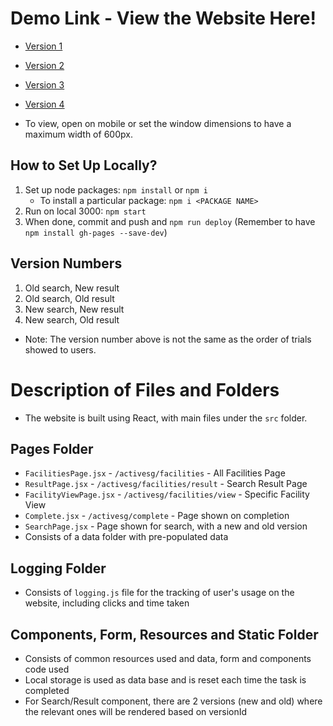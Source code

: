 # Demo Link - View the Website Here!

- [Version 1](https://michelleykw.github.io/activesg/?version=1)
- [Version 2](https://michelleykw.github.io/activesg/?version=2)
- [Version 3](https://michelleykw.github.io/activesg/?version=3)
- [Version 4](https://michelleykw.github.io/activesg/?version=4)

- To view, open on mobile or set the window dimensions to have a maximum width of 600px.

## How to Set Up Locally?

1. Set up node packages: `npm install` or `npm i`
   - To install a particular package: `npm i <PACKAGE NAME>`
2. Run on local 3000: `npm start`
3. When done, commit and push and `npm run deploy` (Remember to have `npm install gh-pages --save-dev`)

## Version Numbers

1. Old search, New result
2. Old search, Old result
3. New search, New result
4. New search, Old result

- Note: The version number above is not the same as the order of trials showed to users.

# Description of Files and Folders

- The website is built using React, with main files under the `src` folder.

## Pages Folder

- `FacilitiesPage.jsx` - `/activesg/facilities` - All Facilities Page
- `ResultPage.jsx` - `/activesg/facilities/result` - Search Result Page
- `FacilityViewPage.jsx` - `/activesg/facilities/view` - Specific Facility View
- `Complete.jsx` - `/activesg/complete` - Page shown on completion
- `SearchPage.jsx` - Page shown for search, with a new and old version
- Consists of a data folder with pre-populated data

## Logging Folder

- Consists of `logging.js` file for the tracking of user's usage on the website, including clicks and time taken

## Components, Form, Resources and Static Folder

- Consists of common resources used and data, form and components code used
- Local storage is used as data base and is reset each time the task is completed
- For Search/Result component, there are 2 versions (new and old) where the relevant ones will be rendered based on versionId
